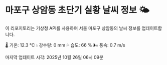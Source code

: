 
# 마포구 상암동 초단기 실황 날씨 정보 🌤️

이 리포지토리는 기상청 API를 사용하여 서울 마포구 상암동의 날씨 정보를 업데이트합니다. 

🌡️ 기온: 12.3 ℃
💧 강수량: 0 mm
💦 습도: 66 %
🌬️ 풍속: 0.7 m/s

마지막 업데이트 시각: 2025년 10월 26일 06시 09분    
